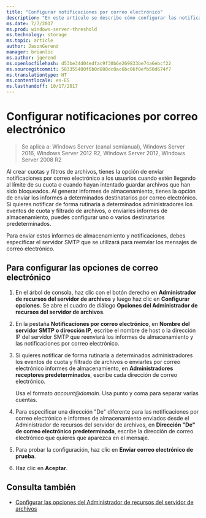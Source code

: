 ```yaml
---
title: "Configurar notificaciones por correo electrónico"
description: "En este artículo se describe cómo configurar las notificaciones por correo electrónico"
ms.date: 7/7/2017
ms.prod: windows-server-threshold
ms.technology: storage
ms.topic: article
author: JasonGerend
manager: brianlic
ms.author: jgerend
ms.openlocfilehash: d53be34d04edfac9f30b6e269833be74a6ebcf22
ms.sourcegitcommit: 583355400f6b0d880dc0ac6bc06f0efb50d674f7
ms.translationtype: HT
ms.contentlocale: es-ES
ms.lasthandoff: 10/17/2017
---
```

# <a name="configure-e-mail-notifications"></a>Configurar notificaciones por correo electrónico

> Se aplica a: Windows Server (canal semianual), Windows Server 2016, Windows Server 2012 R2, Windows Server 2012, Windows Server 2008 R2

Al crear cuotas y filtros de archivos, tienes la opción de enviar notificaciones por correo electrónico a los usuarios cuando estén llegando al límite de su cuota o cuando hayan intentado guardar archivos que han sido bloqueados. Al generar informes de almacenamiento, tienes la opción de enviar los informes a determinados destinatarios por correo electrónico. Si quieres notificar de forma rutinaria a determinados administradores los eventos de cuota y filtrado de archivos, o enviarles informes de almacenamiento, puedes configurar uno o varios destinatarios predeterminados.

Para enviar estos informes de almacenamiento y notificaciones, debes especificar el servidor SMTP que se utilizará para reenviar los mensajes de correo electrónico.

## <a name="to-configure-e-mail-options"></a>Para configurar las opciones de correo electrónico

1.  En el árbol de consola, haz clic con el botón derecho en **Administrador de recursos del servidor de archivos** y luego haz clic en **Configurar opciones**. Se abre el cuadro de diálogo **Opciones del Administrador de recursos del servidor de archivos**.

2.  En la pestaña **Notificaciones por correo electrónico**, en **Nombre del servidor SMTP o dirección IP**, escribe el nombre de host o la dirección IP del servidor SMTP que reenviará los informes de almacenamiento y las notificaciones por correo electrónico.

3.  Si quieres notificar de forma rutinaria a determinados administradores los eventos de cuota y filtrado de archivos o enviarles por correo electrónico informes de almacenamiento, en **Administradores receptores predeterminados**, escribe cada dirección de correo electrónico.

    Usa el formato *account@domain*. Usa punto y coma para separar varias cuentas.

4.  Para especificar una dirección "De" diferente para las notificaciones por correo electrónico e informes de almacenamiento enviados desde el Administrador de recursos del servidor de archivos, en **Dirección "De" de correo electrónico predeterminada**, escribe la dirección de correo electrónico que quieres que aparezca en el mensaje.

5.  Para probar la configuración, haz clic en **Enviar correo electrónico de prueba**.

6.  Haz clic en **Aceptar**.


## <a name="see-also"></a>Consulta también

-   [Configurar las opciones del Administrador de recursos del servidor de archivos](setting-file-server-resource-manager-options.md)